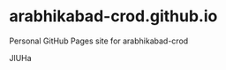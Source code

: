 # arabhikabad-crod.github.io
Personal GitHub Pages site for arabhikabad-crod



































































JlUHa
